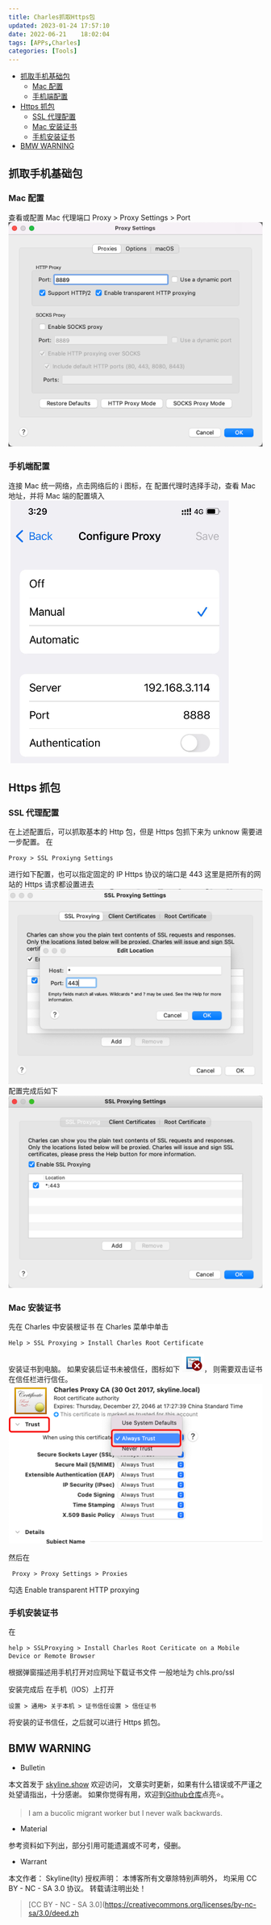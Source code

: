 ```yaml
---
title: Charles抓取Https包
updated: 2023-01-24	17:57:10
date: 2022-06-21	18:02:04
tags: [APPs,Charles]
categories: [Tools]
---
```

            
            

<!-- @import "[TOC]" {cmd="toc" depthFrom=1 depthTo=6 orderedList=false} -->

<!-- code_chunk_output -->

  - [抓取手机基础包](#抓取手机基础包)
    - [Mac 配置](#mac-配置)
    - [手机端配置](#手机端配置)
  - [Https 抓包](#https-抓包)
    - [SSL 代理配置](#ssl-代理配置)
    - [Mac 安装证书](#mac-安装证书)
    - [手机安装证书](#手机安装证书)
  - [BMW WARNING](#bmw-warning)

<!-- /code_chunk_output -->

## 抓取手机基础包

### Mac 配置

查看或配置 Mac 代理端口
Proxy > Proxy Settings > Port
![Charles抓取Https包20220221153215](https://raw.githubusercontent.com/skylinety/blog-pics/master/imgs/Charles%E6%8A%93%E5%8F%96Https%E5%8C%8520220221153215.png)

### 手机端配置
<!--more-->

连接 Mac 统一网络，点击网络后的 i 图标，在 配置代理时选择手动，查看 Mac 地址，并将 Mac 端的配置填入
![Charles抓取Https包20220221153008](https://raw.githubusercontent.com/skylinety/blog-pics/master/imgs/Charles%E6%8A%93%E5%8F%96Https%E5%8C%8520220221153008.png)

## Https 抓包

### SSL 代理配置

在上述配置后，可以抓取基本的 Http 包，但是 Https 包抓下来为 unknow
需要进一步配置。
在

```vim
Proxy > SSL Proxiyng Settings
```

进行如下配置，也可以指定固定的 IP
Https 协议的端口是 443 这里是把所有的网站的 Https 请求都设置进去
![Charles抓取Https包20220302205833](https://raw.githubusercontent.com/skylinety/blog-pics/master/imgs/Charles%E6%8A%93%E5%8F%96Https%E5%8C%8520220302205833.png)
配置完成后如下
![Charles抓取Https包20220221153623](https://raw.githubusercontent.com/skylinety/blog-pics/master/imgs/Charles%E6%8A%93%E5%8F%96Https%E5%8C%8520220221153623.png)

### Mac 安装证书

先在 Charles 中安装根证书
在 Charles 菜单中单击

```vim
Help > SSL Proxying > Install Charles Root Certificate
```

安装证书到电脑。
如果安装后证书未被信任，图标如下
![Charles抓取Https包20220221154140](https://raw.githubusercontent.com/skylinety/blog-pics/master/imgs/Charles%E6%8A%93%E5%8F%96Https%E5%8C%8520220221154140.png)，
则需要双击证书在信任栏进行信任。
![Charles抓取Https包20220221154226](https://raw.githubusercontent.com/skylinety/blog-pics/master/imgs/Charles%E6%8A%93%E5%8F%96Https%E5%8C%8520220221154226.png)

然后在

```vim
 Proxy > Proxy Settings > Proxies
```

勾选 Enable transparent HTTP proxying

### 手机安装证书

在

```vim
help > SSLProxying > Install Charles Root Ceriticate on a Mobile Device or Remote Browser
```

根据弹窗描述用手机打开对应网址下载证书文件
一般地址为 chls.pro/ssl

安装完成后
在手机（IOS）上打开

```vim
设置 > 通用> 关于本机 > 证书信任设置 > 信任证书
```

将安装的证书信任，之后就可以进行 Https 抓包。

## BMW WARNING

- Bulletin

本文首发于 [skyline.show](http://www.skyline.show) 欢迎访问，
文章实时更新，如果有什么错误或不严谨之处望请指出，十分感谢。
如果你觉得有用，欢迎到[Github仓库](https://github.com/skylinety/Blog)点亮⭐️。

> I am a bucolic migrant worker but I never walk backwards.

- Material

参考资料如下列出，部分引用可能遗漏或不可考，侵删。

>

- Warrant

本文作者： Skyline(lty)
授权声明： 本博客所有文章除特别声明外， 均采用 CC BY - NC - SA 3.0 协议。 转载请注明出处！

> [CC BY - NC - SA 3.0](https://creativecommons.org/licenses/by-nc-sa/3.0/deed.zh
